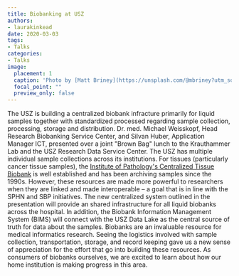 ```yaml
---
title: Biobanking at USZ
authors: 
- laurakinkead
date: 2020-03-03
tags: 
- Talks
categories:
- Talks
image:
  placement: 1
  caption: 'Photo by [Matt Briney](https://unsplash.com/@mbriney?utm_source=unsplash&utm_medium=referral&utm_content=creditCopyText) on [Unsplash](https://unsplash.com/s/photos/science-shelf?utm_source=unsplash&utm_medium=referral&utm_content=creditCopyText)'
  focal_point: ""
  preview_only: false
---
```


The USZ is building a centralized biobank infracture primarily for liquid samples together with standardized processed regarding sample collection, processing, storage and distribution.
Dr. med. Michael Weisskopf, Head Research Biobanking Service Center, and Silvan Huber, Application Manager ICT, presented over a joint "Brown Bag" lunch to the Krauthammer Lab and the USZ Research Data Service Center.
The USZ has multiple individual sample collections across its institutions. For tissues (particularly cancer tissue samples), the [Institute of Pathology's Centralized Tissue Biobank](http://www.en.pathology.usz.ch/expert-knowledge/Pages/Centralized-Tissue-Biobank-USZ.aspx) is well established and has been archiving samples since the 1990s. However, these resources are made more powerful to researchers when they are linked and made interoperable – a goal that is in line with the SPHN and SBP initiatives. The new centralized system outlined in the presentation will provide an shared infrastructure for all liquid biobanks across the hospital. In addition, the Biobank Information Management System (BIMS) will connect with the USZ Data Lake as the central source of truth for data about the samples.
Biobanks are an invaluable resource for medical informatics research. Seeing the logistics involved with sample collection, transportation, storage, and record keeping gave us a new sense of appreciation for the effort that go into building these resources. As consumers of biobanks ourselves, we are excited to learn about how our home institution is making progress in this area.
